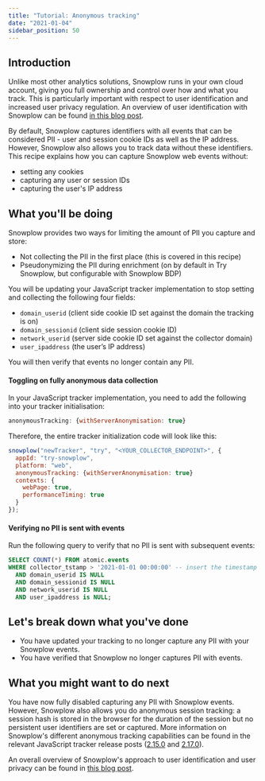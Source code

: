 ```yaml
---
title: "Tutorial: Anonymous tracking"
date: "2021-01-04"
sidebar_position: 50
---
```


## Introduction

Unlike most other analytics solutions, Snowplow runs in your own cloud account, giving you full ownership and control over how and what you track. This is particularly important with respect to user identification and increased user privacy regulation. An overview of user identification with Snowplow can be found [in this blog post](https://snowplowanalytics.com/blog/2020/06/11/single-customer-view/).

By default, Snowplow captures identifiers with all events that can be considered PII - user and session cookie IDs as well as the IP address. However, Snowplow also allows you to track data without these identifiers. This recipe explains how you can capture Snowplow web events without:

- setting any cookies
- capturing any user or session IDs
- capturing the user's IP address

## What you'll be doing

Snowplow provides two ways for limiting the amount of PII you capture and store:

- Not collecting the PII in the first place (this is covered in this recipe)
- Pseudonymizing the PII during enrichment (on by default in Try Snowplow, but configurable with Snowplow BDP)

You will be updating your JavaScript tracker implementation to stop setting and collecting the following four fields:

- `domain_userid` (client side cookie ID set against the domain the tracking is on)
- `domain_sessionid` (client side session cookie ID)
- `network_userid` (server side cookie ID set against the collector domain)
- `user_ipaddress` (the user’s IP address)

You will then verify that events no longer contain any PII.

#### Toggling on fully anonymous data collection

In your JavaScript tracker implementation, you need to add the following into your tracker initialisation:

```javascript
anonymousTracking: {withServerAnonymisation: true}
```

Therefore, the entire tracker initialization code will look like this:

```javascript
snowplow("newTracker", "try", "<YOUR_COLLECTOR_ENDPOINT>", {
  appId: "try-snowplow",
  platform: "web",
  anonymousTracking: {withServerAnonymisation: true}
  contexts: {
    webPage: true,
    performanceTiming: true
  }
});
```

#### Verifying no PII is sent with events

Run the following query to verify that no PII is sent with subsequent events:

```sql
SELECT COUNT(*) FROM atomic.events
WHERE collector_tstamp > '2021-01-01 00:00:00' -- insert the timestamp from when you toggled anonymous tracking on
  AND domain_userid IS NULL
  AND domain_sessionid IS NULL
  AND network_userid IS NULL
  AND user_ipaddress is NULL;
```

## Let's break down what you've done

- You have updated your tracking to no longer capture any PII with your Snowplow events.
- You have verified that Snowplow no longer captures PII with events.

## What you might want to do next

You have now fully disabled capturing any PII with Snowplow events. However, Snowplow also allows you do anonymous session tracking: a session hash is stored in the browser for the duration of the session but no persistent user identifiers are set or captured. More information on Snowplow's different anonymous tracking capabilities can be found in the relevant JavaScript tracker release posts ([2.15.0](https://snowplowanalytics.com/blog/2020/08/20/snowplow-javascript-tracker-2-15-0-released/) and [2.17.0](https://snowplowanalytics.com/blog/2020/12/15/snowplow-javascript-tracker-2-17-0-released/)).

An overall overview of Snowplow's approach to user identification and user privacy can be found in [this blog post](https://snowplowanalytics.com/blog/2020/09/06/user-identification-and-privacy/).
